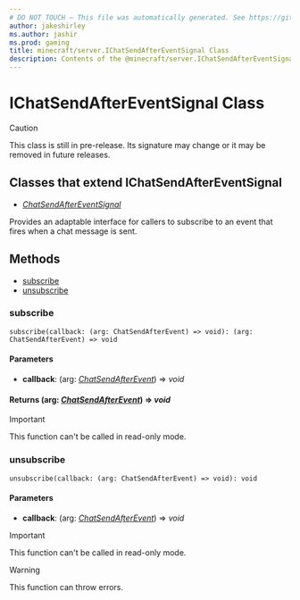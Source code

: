 ```yaml
---
# DO NOT TOUCH — This file was automatically generated. See https://github.com/mojang/minecraftapidocsgenerator to modify descriptions, examples, etc.
author: jakeshirley
ms.author: jashir
ms.prod: gaming
title: minecraft/server.IChatSendAfterEventSignal Class
description: Contents of the @minecraft/server.IChatSendAfterEventSignal class.
---
```

# IChatSendAfterEventSignal Class

> [!CAUTION]
> This class is still in pre-release.  Its signature may change or it may be removed in future releases.

## Classes that extend IChatSendAfterEventSignal
- [*ChatSendAfterEventSignal*](ChatSendAfterEventSignal.md)

Provides an adaptable interface for callers to subscribe to an event that fires when a chat message is sent.

## Methods
- [subscribe](#subscribe)
- [unsubscribe](#unsubscribe)

### **subscribe**
`
subscribe(callback: (arg: ChatSendAfterEvent) => void): (arg: ChatSendAfterEvent) => void
`

#### **Parameters**
- **callback**: (arg: [*ChatSendAfterEvent*](ChatSendAfterEvent.md)) => *void*

#### **Returns** (arg: [*ChatSendAfterEvent*](ChatSendAfterEvent.md)) => *void*

> [!IMPORTANT]
> This function can't be called in read-only mode.

### **unsubscribe**
`
unsubscribe(callback: (arg: ChatSendAfterEvent) => void): void
`

#### **Parameters**
- **callback**: (arg: [*ChatSendAfterEvent*](ChatSendAfterEvent.md)) => *void*

> [!IMPORTANT]
> This function can't be called in read-only mode.

> [!WARNING]
> This function can throw errors.
